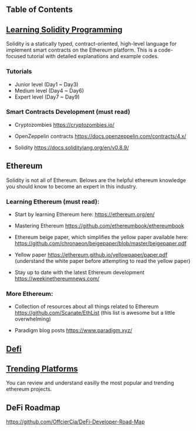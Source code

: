 ## Table of Contents

## [Learning Solidity Programming](/Solidity)

Solidity is a statically typed, contract-oriented, high-level language for implement smart contracts on the Ethereum platform. This is a code-focused tutorial with detailed explanations and example codes.

### Tutorials

- Junior level (Day1 ~ Day3)
- Medium level (Day4 ~ Day6)
- Expert level (Day7 ~ Day9)

### Smart Contracts Development (must read)

- Cryptozombies
  https://cryptozombies.io/

- OpenZeppelin contracts
  https://docs.openzeppelin.com/contracts/4.x/
- Solidity
  https://docs.soliditylang.org/en/v0.8.9/

## Ethereum

Solidity is not all of Ethereum. Belows are the helpful ethereum knowledge you should know to become an expert in this industry.

### Learning Ethereum (must read):

- Start by learning Ethereum here:
  https://ethereum.org/en/

- Mastering Ethereum
  https://github.com/ethereumbook/ethereumbook

- Ethereum beige paper, which simplifies the yellow paper available here:
  https://github.com/chronaeon/beigepaper/blob/master/beigepaper.pdf

- Yellow paper
  https://ethereum.github.io/yellowpaper/paper.pdf
  (understand the white paper before attempting to read the yellow paper)

- Stay up to date with the latest Ethereum development
  https://weekinethereumnews.com/

### More Ethereum:

- Collection of resources about all things related to Ethereum
  https://github.com/Scanate/EthList
  (this list is awesome but a little overwhelming)

- Paradigm blog posts
  https://www.paradigm.xyz/

## [Defi](Defi)

## [Trending Platforms](Platforms)

You can review and understand easilly the most popular and trending ethereum projects.

## DeFi Roadmap

https://github.com/OffcierCia/DeFi-Developer-Road-Map


